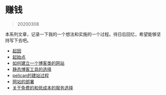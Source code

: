 # 赚钱
> 20200308


本系列文章，记录一下我的一个想法和实施的一个过程。待日后回忆，希望能够坚持写下去吧。


- [起因](./起因.md)
- [起始点](./起始点.md)
- [如何建立一个博客类的网站](./如何建立一个博客类的网站.md)
- [静态博客工具的选择](./静态博客工具的选择.md)
- [pelican的建站过程](./pelican的建站过程.md)
- [网站的部署](./网站的部署.md)
- [关于免费的和低成本的服务选择](./关于免费的和低成本的服务选择.md)
